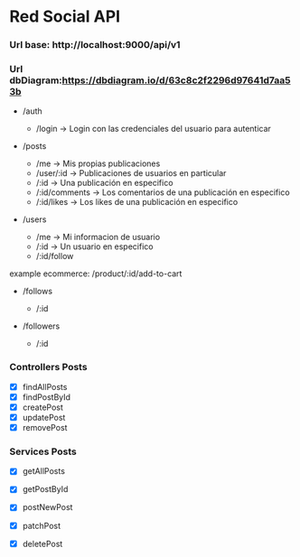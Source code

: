 # Red Social API

### Url base: http://localhost:9000/api/v1
### Url dbDiagram:https://dbdiagram.io/d/63c8c2f2296d97641d7aa53b 

- /auth

  - /login -> Login con las credenciales del usuario para autenticar

- /posts

  - /me -> Mis propias publicaciones
  - /user/:id -> Publicaciones de usuarios en particular
  - /:id -> Una publicación en especifico
  - /:id/comments -> Los comentarios de una publicación en especifico
  - /:id/likes -> Los likes de una publicación en especifico

- /users
  - /me -> Mi informacion de usuario
  - /:id -> Un usuario en especifico
  - /:id/follow

example ecommerce: /product/:id/add-to-cart

- /follows

  - /:id

- /followers
  - /:id

### Controllers Posts

- [x] findAllPosts
- [x] findPostById
- [x] createPost
- [x] updatePost
- [x] removePost

### Services Posts
- [x] getAllPosts
- [x] getPostById
- [x] postNewPost 
- [x] patchPost
- [x] deletePost



